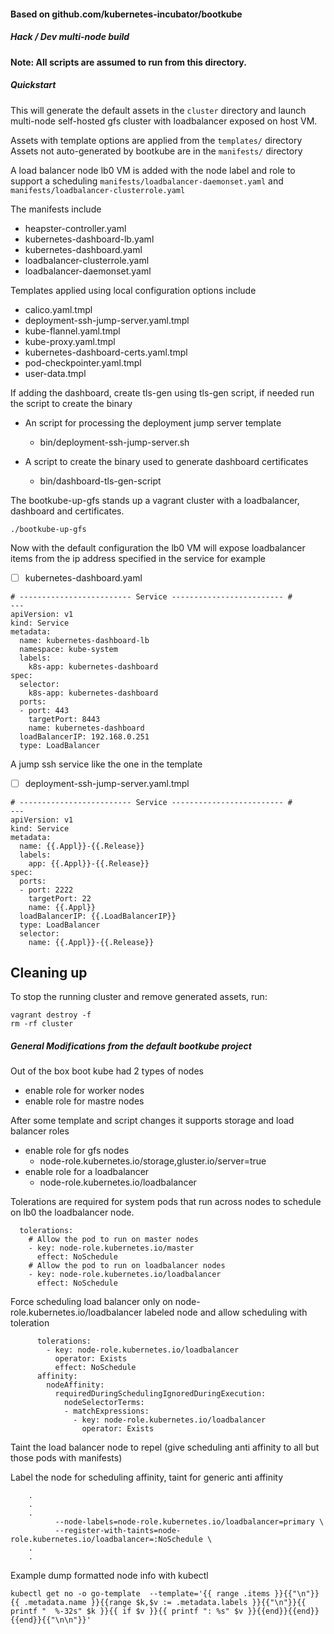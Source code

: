 #### Based on github.com/kubernetes-incubator/bootkube

##### Hack / Dev multi-node build

**Note: All scripts are assumed to run from this directory.**

##### Quickstart

This will generate the default assets in the `cluster` directory and launch multi-node self-hosted gfs cluster with loadbalancer exposed on host VM.

Assets with template options are applied from the `templates/` directory
Assets not auto-generated by bootkube are in the `manifests/` directory

A load balancer node lb0 VM is added with the node label and role to
support a scheduling `manifests/loadbalancer-daemonset.yaml` and
`manifests/loadbalancer-clusterrole.yaml`

The manifests include

- heapster-controller.yaml
- kubernetes-dashboard-lb.yaml
- kubernetes-dashboard.yaml
- loadbalancer-clusterrole.yaml
- loadbalancer-daemonset.yaml

Templates applied using local configuration options include

- calico.yaml.tmpl
- deployment-ssh-jump-server.yaml.tmpl
- kube-flannel.yaml.tmpl
- kube-proxy.yaml.tmpl
- kubernetes-dashboard-certs.yaml.tmpl
- pod-checkpointer.yaml.tmpl
- user-data.tmpl

If adding the dashboard, create tls-gen using tls-gen script, if
needed run the script to create the binary

- An script for processing the deployment jump server template
  - bin/deployment-ssh-jump-server.sh

- A script to create the binary used to generate dashboard
  certificates
  - bin/dashboard-tls-gen-script

The bootkube-up-gfs stands up a vagrant cluster with a loadbalancer,
dashboard and certificates.

```
./bootkube-up-gfs
```

Now with the default configuration the lb0 VM will expose loadbalancer
items from the ip address specified in the service for example

- [ ] kubernetes-dashboard.yaml

```
# ------------------------- Service ------------------------- #
---
apiVersion: v1
kind: Service
metadata:
  name: kubernetes-dashboard-lb
  namespace: kube-system
  labels:
    k8s-app: kubernetes-dashboard
spec:
  selector:
    k8s-app: kubernetes-dashboard
  ports:
  - port: 443
    targetPort: 8443
    name: kubernetes-dashboard
  loadBalancerIP: 192.168.0.251
  type: LoadBalancer

```
A jump ssh service like the one in the template

- [ ] deployment-ssh-jump-server.yaml.tmpl

```
# ------------------------- Service ------------------------- #
---
apiVersion: v1
kind: Service
metadata:
  name: {{.Appl}}-{{.Release}}
  labels:
    app: {{.Appl}}-{{.Release}}
spec:
  ports:
  - port: 2222
    targetPort: 22
    name: {{.Appl}}
  loadBalancerIP: {{.LoadBalancerIP}}
  type: LoadBalancer
  selector:
    name: {{.Appl}}-{{.Release}}
```

## Cleaning up

To stop the running cluster and remove generated assets, run:

```
vagrant destroy -f
rm -rf cluster
```

##### General Modifications from the default bootkube project

Out of the box boot kube had 2 types of nodes
- enable role for worker nodes
- enable role for mastre nodes

After some template and script changes it supports storage and load
balancer roles
- enable role for gfs nodes
  - node-role.kubernetes.io/storage,gluster.io/server=true
- enable role for a loadbalancer
  - node-role.kubernetes.io/loadbalancer

Tolerations are required for system pods that run across nodes to
schedule on lb0 the loadbalancer node.

      tolerations:
        # Allow the pod to run on master nodes
        - key: node-role.kubernetes.io/master
          effect: NoSchedule
        # Allow the pod to run on loadbalancer nodes
        - key: node-role.kubernetes.io/loadbalancer
          effect: NoSchedule

Force scheduling load balancer only on
node-role.kubernetes.io/loadbalancer labeled node and allow scheduling
with toleration

```
      tolerations:
        - key: node-role.kubernetes.io/loadbalancer
          operator: Exists
          effect: NoSchedule
      affinity:
        nodeAffinity:
          requiredDuringSchedulingIgnoredDuringExecution:
            nodeSelectorTerms:
            - matchExpressions:
              - key: node-role.kubernetes.io/loadbalancer
                operator: Exists

```

Taint the load balancer node to repel (give scheduling anti affinity to all but those pods with manifests)

Label the node for scheduling affinity, taint for generic anti affinity

```
    .
    .
    .
          --node-labels=node-role.kubernetes.io/loadbalancer=primary \
          --register-with-taints=node-role.kubernetes.io/loadbalancer=:NoSchedule \
    .
    .

```

Example dump formatted node info with kubectl
```
kubectl get no -o go-template  --template='{{ range .items }}{{"\n"}}{{ .metadata.name }}{{range $k,$v := .metadata.labels }}{{"\n"}}{{ printf "  %-32s" $k }}{{ if $v }}{{ printf ": %s" $v }}{{end}}{{end}}{{end}}{{"\n\n"}}'
```

